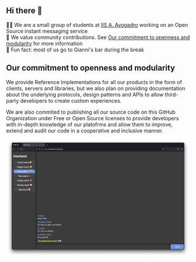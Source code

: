 ## Hi there 👋

🙋‍♀️ We are a small group of students at [IIS A. Avogadro](https://www.sito.itisavogadro.org) working on an Open Source instant messaging service <br>
🌈 We value community contributions. See [Our commitment to openness and modularity](#Our-commitment-to-openness-and-modularity) for more information <br>
🍿 Fun fact: most of us go to Gianni's bar during the break


## Our commitment to openness and modularity
We provide Reference Implementations for all our products in the form of clients, servers and libraries, but we also plan on providing documentation about the underlying protocols, design patterns and APIs to allow third-party developers to create custom experiences. <br>

We are also commited to publishing all our source code on this GitHub Organization under Free or Open Source licenses to provide developers with in-depth knowledge of our platofrms and allow them to improve, extend and audit our code in a cooperative and inclusive manner.


<img src="../Picture.png">
